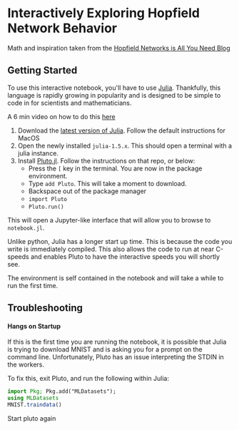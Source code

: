 # Interactively Exploring Hopfield Network Behavior 

Math and inspiration taken from the [Hopfield Networks is All You Need Blog](https://ml-jku.github.io/hopfield-layers/)

## Getting Started
To use this interactive notebook, you'll have to use [Julia](https://julialang.org/downloads/). Thankfully, this language is rapidly growing in popularity and is designed to be simple to code in for scientists and mathematicians.

A 6 min video on how to do this [here](https://www.youtube.com/watch?v=OOjKEgbt8AI)

1. Download the [latest version of Julia](https://julialang.org/downloads/). Follow the default instructions for MacOS
2. Open the newly installed `julia-1.5.x`. This should open a terminal with a julia instance.
3. Install [Pluto.jl](https://github.com/fonsp/Pluto.jl). Follow the instructions on that repo, or below:
    - Press the `[` key in the terminal. You are now in the package environment.
    - Type `add Pluto`. This will take a moment to download.
    - Backspace out of the package manager
    - `import Pluto`
    - `Pluto.run()`

This will open a Jupyter-like interface that will allow you to browse to `notebook.jl`.

Unlike python, Julia has a longer start up time. This is because the code you write is immediately compiled. This also allows the code to run at near C-speeds and enables Pluto to have the interactive speeds you will shortly see.

The environment is self contained in the notebook and will take a while to run the first time.

## Troubleshooting

#### Hangs on Startup
If this is the first time you are running the notebook, it is possible that Julia is trying to download MNIST and is asking you for a prompt on the command line. Unfortunately, Pluto has an issue interpreting the STDIN in the workers. 

To fix this, exit Pluto, and run the following within Julia:

``` julia
import Pkg; Pkg.add("MLDatasets");
using MLDatasets
MNIST.traindata()
```

Start pluto again
